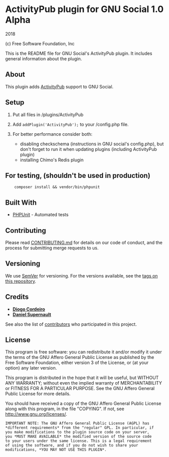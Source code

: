 # ActivityPub plugin for GNU Social 1.0 Alpha
2018

(c) Free Software Foundation, Inc

This is the README file for GNU Social's ActivityPub plugin.
It includes general information about the plugin.

## About

This plugin adds [ActivityPub](https://www.w3.org/TR/activitypub/) support to
GNU Social.

## Setup

1. Put all files in /plugins/ActivityPub

2. Add `addPlugin('ActivityPub');` to your /config.php file.

3. For better performance consider both:
   - disabling checkschema (instructions in GNU social's config.php), but don't forget to run it when updating plugins (including ActivityPub plugin)
   - installing Chimo's Redis plugin

##  For testing, (shouldn't be used in production)

        composer install && vendor/bin/phpunit

## Built With

* [PHPUnit](https://phpunit.de/) - Automated tests

## Contributing

Please read [CONTRIBUTING.md](CONTRIBUTING.md) for details on our code of conduct, and the process for submitting merge requests to us.

## Versioning

We use [SemVer](http://semver.org/) for versioning. For the versions available, see the [tags on this repository](https://git.gnu.io/gnu/GS-ActivityPub-Plugin/tags).

## Credits

* **[Diogo Cordeiro](https://www.diogo.site/)**
* **[Daniel Supernault](https://github.com/dansup)**

See also the list of [contributors](https://git.gnu.io/gnu/GS-ActivityPub-Plugin/contributors) who participated in this project.

## License

This program is free software: you can redistribute it and/or modify
it under the terms of the GNU Affero General Public License as
published by the Free Software Foundation, either version 3 of the
License, or (at your option) any later version.

This program is distributed in the hope that it will be useful, but
WITHOUT ANY WARRANTY; without even the implied warranty of
MERCHANTABILITY or FITNESS FOR A PARTICULAR PURPOSE.  See the GNU
Affero General Public License for more details.

You should have received a copy of the GNU Affero General Public
License along with this program, in the file "COPYING".  If not, see
<http://www.gnu.org/licenses/>.

    IMPORTANT NOTE: The GNU Affero General Public License (AGPL) has
    *different requirements* from the "regular" GPL. In particular, if
    you make modifications to the plugin source code on your server,
    you *MUST MAKE AVAILABLE* the modified version of the source code
    to your users under the same license. This is a legal requirement
    of using the software, and if you do not wish to share your
    modifications, *YOU MAY NOT USE THIS PLUGIN*.
